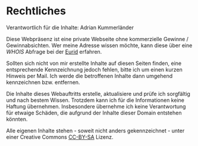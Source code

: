 # Rechtliches

Verantwortlich für die Inhalte: Adrian Kummerländer

Diese Webpräsenz ist eine private Webseite ohne kommerzielle Gewinne / Gewinnabsichten. Wer meine Adresse wissen möchte, kann diese über eine _WHOIS_ Abfrage bei der [Eurid] erfahren.

Sollten sich nicht von mir erstellte Inhalte auf diesen Seiten finden, eine entsprechende Kennzeichnung jedoch fehlen, bitte ich um einen kurzen Hinweis per Mail. Ich werde die betroffenen Inhalte dann umgehend kennzeichnen bzw. entfernen.

Die Inhalte dieses Webauftritts erstelle, aktualisiere und prüfe ich sorgfältig und nach bestem Wissen. Trotzdem kann ich für die Informationen keine Haftung übernehmen. Insbesondere übernehme ich keine Verantwortung für etwaige Schäden, die aufgrund der Inhalte dieser Domain entstehen könnten.

Alle eigenen Inhalte stehen - soweit nicht anders gekennzeichnet - unter einer Creative Commons [CC-BY-SA] Lizenz.

[Eurid]: http://www.eurid.eu/en/whois-search
[CC-BY-SA]: http://creativecommons.org/licenses/by-sa/3.0/de/
